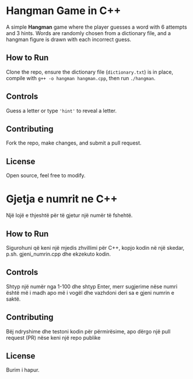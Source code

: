 # Hangman Game in C++

A simple **Hangman** game where the player guesses a word with 6 attempts and 3 hints. Words are randomly chosen from a dictionary file, and a hangman figure is drawn with each incorrect guess.

## How to Run

Clone the repo, ensure the dictionary file (`dictionary.txt`) is in place, compile with `g++ -o hangman hangman.cpp`, then run `./hangman`.

## Controls

Guess a letter or type `'hint'` to reveal a letter.

## Contributing

Fork the repo, make changes, and submit a pull request.

## License

Open source, feel free to modify.

# Gjetja e numrit ne C++
Një lojë e thjeshtë për të gjetur një numër të fshehtë.

## How to Run

Sigurohuni që keni një mjedis zhvillimi për C++, kopjo kodin në një skedar, p.sh. gjeni_numrin.cpp dhe ekzekuto kodin.

## Controls

Shtyp një numër nga 1-100 dhe shtyp Enter, merr sugjerime nëse numri është më i madh apo më i vogël dhe vazhdoni deri sa e gjeni numrin e saktë.

## Contributing

Bëj ndryshime dhe testoni kodin për përmirësime, apo dërgo një pull request (PR) nëse keni një repo publike

## License

Burim i hapur.
